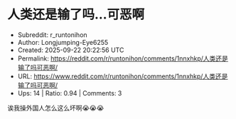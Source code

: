 # 人类还是输了吗…可恶啊

- Subreddit: r_runtonihon
- Author: Longjumping-Eye6255
- Created: 2025-09-22 20:22:56 UTC
- Permalink: https://reddit.com/r/runtonihon/comments/1nnxhkp/人类还是输了吗可恶啊/
- URL: https://www.reddit.com/r/runtonihon/comments/1nnxhkp/人类还是输了吗可恶啊/
- Ups: 14 | Ratio: 0.94 | Comments: 3


诶我操外国人怎么这么坏啊😭😭😭

